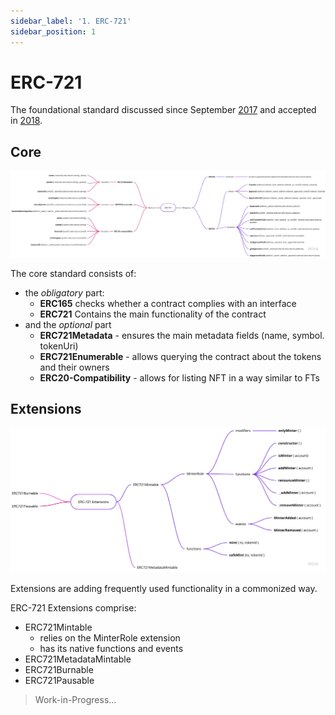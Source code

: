 ```yaml
---
sidebar_label: '1. ERC-721'
sidebar_position: 1
---
```

# ERC-721

The foundational standard discussed since September [2017](https://github.com/ethereum/eips/issues/721) and accepted in [2018](https://eips.ethereum.org/EIPS/eip-721). 


## Core

![ERC721](../../static/img/ERC-721.jpg)

The core standard consists of:
+ the *obligatory* part:
  + **ERC165** checks whether a contract complies with an interface
  + **ERC721** Contains the main functionality of the contract
+ and the *optional* part
  + **ERC721Metadata** - ensures the main metadata fields (name, symbol. tokenUri)
  + **ERC721Enumerable** - allows querying the contract about the tokens and their owners
  + **ERC20-Compatibility** - allows for listing NFT in a way similar to FTs

## Extensions

![Extensions](../../static/img/erc721extensions.jpg)

Extensions are adding frequently used functionality in a commonized way.

ERC-721 Extensions comprise:
+ ERC721Mintable
  + relies on the MinterRole extension
  + has its native functions and events
+ ERC721MetadataMintable
+ ERC721Burnable
+ ERC721Pausable

> Work-in-Progress...
